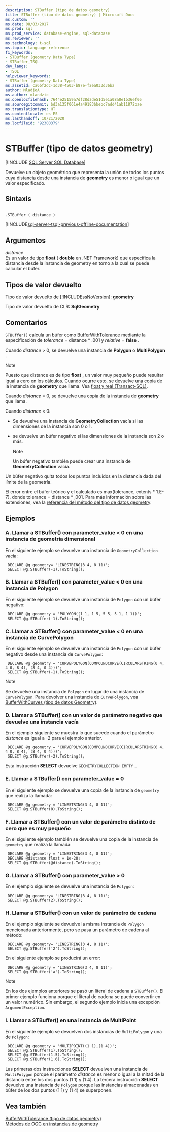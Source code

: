 ```yaml
---
description: STBuffer (tipo de datos geometry)
title: STBuffer (tipo de datos geometry) | Microsoft Docs
ms.custom: ''
ms.date: 08/03/2017
ms.prod: sql
ms.prod_service: database-engine, sql-database
ms.reviewer: ''
ms.technology: t-sql
ms.topic: language-reference
f1_keywords:
- STBuffer (geometry Data Type)
- STBuffer_TSQL
dev_langs:
- TSQL
helpviewer_keywords:
- STBuffer (geometry Data Type)
ms.assetid: ca6bf2dc-1d38-4503-b87e-f2ea033d36ba
author: MladjoA
ms.author: mlandzic
ms.openlocfilehash: 7644e25159a7df28d2de51d5e1a08a0e1b36ef05
ms.sourcegitcommit: bd3a135f061e4a49183bbebc7add41ab11872bae
ms.translationtype: HT
ms.contentlocale: es-ES
ms.lasthandoff: 10/21/2020
ms.locfileid: "92300379"
---
```

# <a name="stbuffer-geometry-data-type"></a>STBuffer (tipo de datos geometry)
[!INCLUDE [SQL Server SQL Database](../../includes/applies-to-version/sql-asdb.md)]

Devuelve un objeto geométrico que representa la unión de todos los puntos cuya distancia desde una instancia de **geometry** es menor o igual que un valor especificado.
  
## <a name="syntax"></a>Sintaxis  
  
```  
  
.STBuffer ( distance )  
```  
  
[!INCLUDE[sql-server-tsql-previous-offline-documentation](../../includes/sql-server-tsql-previous-offline-documentation.md)]

## <a name="arguments"></a>Argumentos
 *distance*  
 Es un valor de tipo **float** ( **double** en .NET Framework) que especifica la distancia desde la instancia de geometry en torno a la cual se puede calcular el búfer.  
  
## <a name="return-types"></a>Tipos de valor devuelto  
 Tipo de valor devuelto de [!INCLUDE[ssNoVersion](../../includes/ssnoversion-md.md)]: **geometry**  
  
 Tipo de valor devuelto de CLR: **SqlGeometry**  
  
## <a name="remarks"></a>Comentarios  
 `STBuffer()` calcula un búfer como [BufferWithTolerance](../../t-sql/spatial-geometry/bufferwithtolerance-geometry-data-type.md) mediante la especificación de *tolerance* = distance \* .001 y *relative* = **false** .  
  
 Cuando *distance* > 0, se devuelve una instancia de **Polygon** o **MultiPolygon** .  
  
> [!NOTE]  
>  Puesto que distance es de tipo **float** , un valor muy pequeño puede resultar igual a cero en los cálculos.  Cuando ocurre esto, se devuelve una copia de la instancia de **geometry** que llama.  Vea [float y real &#40;Transact-SQL&#41;](../../t-sql/data-types/float-and-real-transact-sql.md).  
  
 Cuando *distance* = 0, se devuelve una copia de la instancia de **geometry** que llama.  
  
 Cuando *distance* < 0:  
  
-   Se devuelve una instancia de **GeometryCollection** vacía si las dimensiones de la instancia son 0 o 1.  
  
-   se devuelve un búfer negativo si las dimensiones de la instancia son 2 o más.  
  
    > [!NOTE]  
    >  Un búfer negativo también puede crear una instancia de **GeometryCollection** vacía.  
  
 Un búfer negativo quita todos los puntos incluidos en la distancia dada del límite de la geometría.  
  
 El error entre el búfer teórico y el calculado es max(tolerance, extents * 1.E-7), donde tolerance = distance \* ,001. Para más información sobre las extensiones, vea la [referencia del método del tipo de datos geometry](./spatial-types-geometry-transact-sql.md).  
  
## <a name="examples"></a>Ejemplos  
  
### <a name="a-calling-stbuffer-with-parameter_value--0-on-one-dimensional-geometry-instance"></a>A. Llamar a STBuffer() con parameter_value < 0 en una instancia de geometría dimensional  
 En el siguiente ejemplo se devuelve una instancia de `GeometryCollection` vacía:  
  
```
 DECLARE @g geometry= 'LINESTRING(3 4, 8 11)'; 
 SELECT @g.STBuffer(-1).ToString();
 ```  
  
### <a name="b-calling-stbuffer-with-parameter_value--0-on-a-polygon-instance"></a>B. Llamar a STBuffer() con parameter_value < 0 en una instancia de Polygon  
 En el siguiente ejemplo se devuelve una instancia de `Polygon` con un búfer negativo:  
  
```
 DECLARE @g geometry = 'POLYGON((1 1, 1 5, 5 5, 5 1, 1 1))'; 
 SELECT @g.STBuffer(-1).ToString();
 ```  
  
### <a name="c-calling-stbuffer-with-parameter_value--0-on-a-curvepolygon-instance"></a>C. Llamar a STBuffer() con parameter_value < 0 en una instancia de CurvePolygon  
 En el siguiente ejemplo se devuelve una instancia de `Polygon` con un búfer negativo desde una instancia de `CurvePolygon`:  
  
```
 DECLARE @g geometry = 'CURVEPOLYGON(COMPOUNDCURVE(CIRCULARSTRING(0 4, 4 0, 8 4), (8 4, 0 4)))'; 
 SELECT @g.STBuffer(-1).ToString();
 ```  
  
> [!NOTE]  
>  Se devuelve una instancia de `Polygon` en lugar de una instancia de `CurvePolygon`.  Para devolver una instancia de `CurvePolygon`, vea [BufferWithCurves &#40;tipo de datos Geometry&#41;](../../t-sql/spatial-geometry/bufferwithcurves-geometry-data-type.md).  
  
### <a name="d-calling-stbuffer-with-a-negative-parameter-value-that-returns-an-empty-instance"></a>D. Llamar a STBuffer() con un valor de parámetro negativo que devuelve una instancia vacía  
 En el ejemplo siguiente se muestra lo que sucede cuando el parámetro *distance* es igual a -2 para el ejemplo anterior.  
  
```
 DECLARE @g geometry = 'CURVEPOLYGON(COMPOUNDCURVE(CIRCULARSTRING(0 4, 4 0, 8 4), (8 4, 0 4)))'; 
 SELECT @g.STBuffer(-2).ToString();
 ```  
  
 Esta instrucción **SELECT** devuelve `GEOMETRYCOLLECTION EMPTY.`.  
  
### <a name="e-calling-stbuffer-with-parameter_value--0"></a>E. Llamar a STBuffer() con parameter_value = 0  
 En el siguiente ejemplo se devuelve una copia de la instancia de `geometry` que realiza la llamada:  
  
```
 DECLARE @g geometry = 'LINESTRING(3 4, 8 11)'; 
 SELECT @g.STBuffer(0).ToString();
 ```  
  
### <a name="f-calling-stbuffer-with-a-non-zero-parameter-value-that-is-extremely-small"></a>F. Llamar a STBuffer() con un valor de parámetro distinto de cero que es muy pequeño  
 En el siguiente ejemplo también se devuelve una copia de la instancia de `geometry` que realiza la llamada:  
  
```
 DECLARE @g geometry = 'LINESTRING(3 4, 8 11)';  
 DECLARE @distance float = 1e-20;  
 SELECT @g.STBuffer(@distance).ToString();
 ```  
  
### <a name="g-calling-stbuffer-with-parameter_value--0"></a>G. Llamar a STBuffer() con parameter_value > 0  
 En el ejemplo siguiente se devuelve una instancia de `Polygon`:  
  
```
 DECLARE @g geometry= 'LINESTRING(3 4, 8 11)'; 
 SELECT @g.STBuffer(2).ToString();
 ```  
  
### <a name="h-calling-stbuffer-with-a-string-parameter-value"></a>H. Llamar a STBuffer() con un valor de parámetro de cadena  
 En el ejemplo siguiente se devuelve la misma instancia de `Polygon` mencionada anteriormente, pero se pasa un parámetro de cadena al método:  
  
```
 DECLARE @g geometry= 'LINESTRING(3 4, 8 11)'; 
 SELECT @g.STBuffer('2').ToString();
 ```  
  
 En el siguiente ejemplo se producirá un error:  
  
```
 DECLARE @g geometry = 'LINESTRING(3 4, 8 11)'; 
 SELECT @g.STBuffer('a').ToString();
 ```  
  
> [!NOTE]  
>  En los dos ejemplos anteriores se pasó un literal de cadena a `STBuffer()`.  El primer ejemplo funciona porque el literal de cadena se puede convertir en un valor numérico. Sin embargo, el segundo ejemplo inicia una excepción `ArgumentException`.  
  
### <a name="i-calling-stbuffer-on-a-multipoint-instance"></a>I. Llamar a STBuffer() en una instancia de MultiPoint  
 En el siguiente ejemplo se devuelven dos instancias de `MultiPolygon` y una de `Polygon`:  
  
```
 DECLARE @g geometry = 'MULTIPOINT((1 1),(1 4))'; 
 SELECT @g.STBuffer(1).ToString(); 
 SELECT @g.STBuffer(1.5).ToString(); 
 SELECT @g.STBuffer(1.6).ToString();
 ```  
  
 Las primeras dos instrucciones **SELECT** devuelven una instancia de `MultiPolygon` porque el parámetro *distance* es menor o igual a la mitad de la distancia entre los dos puntos (1 1) y (1 4). La tercera instrucción **SELECT** devuelve una instancia de `Polygon` porque las instancias almacenadas en búfer de los dos puntos (1 1) y (1 4) se superponen.  
  
## <a name="see-also"></a>Vea también  
 [BufferWithTolerance &#40;tipo de datos geometry&#41;](../../t-sql/spatial-geometry/bufferwithtolerance-geometry-data-type.md)   
 [Métodos de OGC en instancias de geometry](../../t-sql/spatial-geometry/ogc-methods-on-geometry-instances.md)  
  
